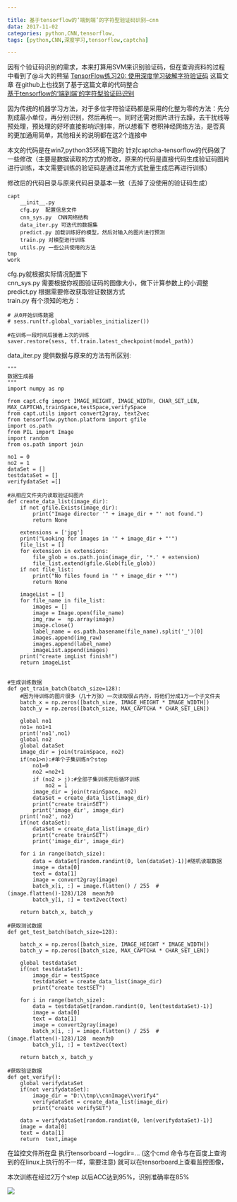 ```yaml
---

title: 基于tensorflow的‘端到端’的字符型验证码识别—cnn 
data: 2017-11-02
categories: python,CNN,tensorflow,
tags: [python,CNN,深度学习,tensorflow,captcha]

---
```


因有个验证码识别的需求，本来打算用SVM来识别验证码，但在查询资料的过程中看到了@斗大的熊猫
[TensorFlow练习20: 使用深度学习破解字符验证码](http://blog.topspeedsnail.com/archives/10858)
这篇文章
在github上也找到了基于这篇文章的代码整合  
[基于tensorflow的‘端到端’的字符型验证码识别](https://github.com/zhengwh/captcha-tensorflow)

因为传统的机器学习方法，对于多位字符验证码都是采用的化整为零的方法：先分割成最小单位，再分别识别，然后再统一。同时还需对图片进行去躁，去干扰线等预处理，预处理的好坏直接影响识别率，所以想看下
卷积神经网络方法，是否真的更加通用简单，其他相关的说明都在这2个连接中

本文的代码是在win7,python35环境下跑的
针对captcha-tensorflow的代码做了一些修改（主要是数据读取的方式的修改，原来的代码是直接代码生成验证码图片进行训练，本文需要训练的验证码是通过其他方式批量生成后再进行训练）

修改后的代码目录与原来代码目录基本一致（去掉了没使用的验证码生成）

    capt
		__init__.py
		cfg.py  配置信息文件
		cnn_sys.py  CNN网络结构
		data_iter.py 可迭代的数据集
		predict.py 加载训练好的模型，然后对输入的图片进行预测
		train.py 对模型进行训练
		utils.py 一些公共使用的方法
	tmp
	work

cfg.py就根据实际情况配置下  
cnn_sys.py 需要根据你视图验证码的图像大小，做下计算参数上的小调整  
predict.py 根据需要修改获取验证数据方式  
train.py  有个须知的地方：
	
    # 从0开始训练数据
    # sess.run(tf.global_variables_initializer())

    #在训练一段时间后接着上次的训练
    saver.restore(sess, tf.train.latest_checkpoint(model_path))


data_iter.py 提供数据与原来的方法有所区别:  
    
	"""
	数据生成器
	"""
	import numpy as np

	from capt.cfg import IMAGE_HEIGHT, IMAGE_WIDTH, CHAR_SET_LEN, MAX_CAPTCHA,trainSpace,testSpace,verifySpace
	from capt.utils import convert2gray, text2vec
	from tensorflow.python.platform import gfile
	import os.path
	from PIL import Image
	import random
	from os.path import join

	no1 = 0
	no2 = 1
	dataSet = []
	testdataSet = []
	verifydataSet =[]

	#从相应文件夹内读取验证码图片
	def create_data_list(image_dir):
		if not gfile.Exists(image_dir):
    		print("Image director '" + image_dir + "' not found.")
    		return None
  
  		extensions = ['jpg']
  		print("Looking for images in '" + image_dir + "'")
  		file_list = []
  		for extension in extensions:
    		file_glob = os.path.join(image_dir, '*.' + extension)
    		file_list.extend(gfile.Glob(file_glob))
  		if not file_list:
    		print("No files found in '" + image_dir + "'")
    		return None

  		imageList = []
  		for file_name in file_list:
    		images = []
    		image = Image.open(file_name)
    		img_raw =  np.array(image)
    		image.close()
    		label_name = os.path.basename(file_name).split('_')[0]
    		images.append(img_raw)
    		images.append(label_name)
    		imageList.append(images)
  		print("create imgList finish!")
  		return imageList


	#生成训练数据
	def get_train_batch(batch_size=128):
   		#因为待训练的图片很多（几十万张）一次读取很占内存，将他们分成1万一个子文件夹
    	batch_x = np.zeros([batch_size, IMAGE_HEIGHT * IMAGE_WIDTH])
    	batch_y = np.zeros([batch_size, MAX_CAPTCHA * CHAR_SET_LEN])

    	global no1
    	no1= no1+1
    	print('no1',no1)
    	global no2
    	global dataSet
    	image_dir = join(trainSpace, no2)
    	if(no1>n):#单个子集训练n个step
       		no1=0
        	no2 =no2+1
        	if (no2 > j):#全部子集训练完后循环训练
           		no2 = 1
        	image_dir = join(trainSpace, no2)
        	dataSet = create_data_list(image_dir)
        	print("create trainSET")
        	print('image_dir', image_dir)
    	print('no2', no2)
    	if(not dataSet):
        	dataSet = create_data_list(image_dir)
        	print("create trainSET")
        	print('image_dir', image_dir)

    	for i in range(batch_size):
        	data = dataSet[random.randint(0, len(dataSet)-1)]#随机读取数据
        	image = data[0]
        	text = data[1]
        	image = convert2gray(image)
        	batch_x[i, :] = image.flatten() / 255  # (image.flatten()-128)/128  mean为0
        	batch_y[i, :] = text2vec(text)

    	return batch_x, batch_y

	#获取测试数据
	def get_test_batch(batch_size=128):
    
    	batch_x = np.zeros([batch_size, IMAGE_HEIGHT * IMAGE_WIDTH])
    	batch_y = np.zeros([batch_size, MAX_CAPTCHA * CHAR_SET_LEN])

    	global testdataSet
    	if(not testdataSet):
       		image_dir = testSpace
        	testdataSet = create_data_list(image_dir)
        	print("create testSET")

    	for i in range(batch_size):
        	data = testdataSet[random.randint(0, len(testdataSet)-1)]
        	image = data[0]
        	text = data[1]
        	image = convert2gray(image)
        	batch_x[i, :] = image.flatten() / 255  # (image.flatten()-128)/128  mean为0
        	batch_y[i, :] = text2vec(text)

    	return batch_x, batch_y

	#获取验证数据
	def get_verify():
    	global verifydataSet
    	if(not verifydataSet):
        	image_dir = "D:\\tmp\\cnnImage\\verify4"
        	verifydataSet = create_data_list(image_dir)
        	print("create verifySET")

    	data = verifydataSet[random.randint(0, len(verifydataSet)-1)]
    	image = data[0]
    	text = data[1]
    	return  text,image

在监控文件所在盘 执行tensorboard --logdir=...
(这个cmd 命令与在百度上查询到的在linux上执行的不一样，需要注意)
就可以在tensorboard上查看监控图像，

本次训练在经过2万个step 以后ACC达到95%，识别准确率在85%

![](http://chuantu.biz/t6/122/1509618243x3663627938.png)






